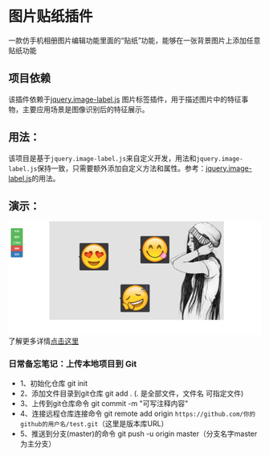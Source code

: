 # 图片贴纸插件

一款仿手机相册图片编辑功能里面的“贴纸”功能，能够在一张背景图片上添加任意贴纸功能

## 项目依赖

该插件依赖于[jquery.image-label.js]('https://github.com/ekoz/jquery.image-label.js/blob/master/README.md') 图片标签插件，用于描述图片中的特征事物，主要应用场景是图像识别后的特征展示。

## 用法：

该项目是基于`jquery.image-label.js`来自定义开发，用法和`jquery.image-label.js`保持一致，只需要额外添加自定义方法和属性。参考：[jquery.image-label.js]('https://github.com/ekoz/jquery.image-label.js/blob/master/README.md')的用法。

## 演示：

![图片演示](./screenshots/1.png)
了解更多详情[点击这里](https://github.com/Run2948/YS.Stickers/index.html)

### 日常备忘笔记：上传本地项目到 Git

* 1、初始化仓库 git init
* 2、添加文件目录到git仓库 git add . (. 是全部文件，文件名 可指定文件)
* 3、上传到git仓库命令 git commit -m "可写注释内容"
* 4、连接远程仓库连接命令 git remote add origin `https://github.com/你的github的用户名/test.git`（这里是版本库URL）
* 5、推送到分支(master)的命令 git push -u origin master（分支名字master为主分支）
